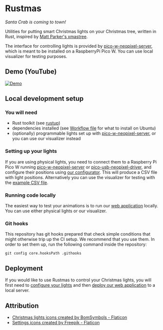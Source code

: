 Rustmas
=======

*Santa Crab is coming to town!*

Utilities for putting smart Christmas lights on your Christmas tree, written in Rust, inspired by
[Matt Parker's xmastree](https://github.com/standupmaths/xmastree2020).

The interface for controlling lights is provided by [pico-w-neopixel-server](https://github.com/krzmaz/pico-w-neopixel-server/),
which is meant to be installed on a RaspberryPi Pico W. You can use local visualizer
for testing purposes.

## Demo (YouTube)
[![Demo](https://img.youtube.com/vi/UKONMvyDPdw/sddefault.jpg)](https://www.youtube.com/watch?v=UKONMvyDPdw)

Local development setup
-----------------------

### You will need

* Rust toolkit (see [rustup](http://rustup.rs))
* dependencies installed (see [Workflow file](.github/workflows/rust.yml) for what to install on Ubuntu)
* (optionally) programmable lights set up with [pico-w-neopixel-server](http://github.com/krzmaz/pico-w-neopixel-server),
  or you can use our visualizer instead

### Setting up your lights

If you are using physical lights, you need to connect them to a Raspberry Pi Pico W running
[pico-w-neopixel-server](http://github.com/krzmaz/pico-w-neopixel-server) or
[pico-usb-neopixel-driver](https://github.com/krzmaz/pico-usb-neopixel-driver), and configure their
positions using [our configurator](configurator/README.md). This will produce a CSV file with light
positions. Alternatively you can use the visualizer for testing with the [example CSV file](lights.csv.example).

### Running code locally

The easiest way to test your animations is to run our [web application](webapi/README.md) locally.
You can use either physical lights or our visualizer.

### Git hooks

This repository has git hooks prepared that check simple conditions that might otherwise trip up
the CI setup. We recommend that you use them. In order to set them up, run the following command
inside the repository:

```
git config core.hooksPath .githooks
```

Deployment
----------

If you would like to use Rustmas to control your Christmas lights, you will first need to
[configure your lights](configurator/README.md) and then [deploy our web application](webapi/DEPLOYMENT.md)
to a local server.

Attribution
-----------

* [Christmas lights icons created by BomSymbols - Flaticon](https://www.flaticon.com/free-icons/christmas-lights)
* [Settings icons created by Freepik - Flaticon](https://www.flaticon.com/free-icons/settings)